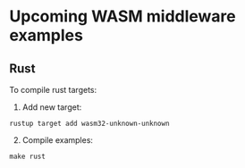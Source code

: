 # Upcoming WASM middleware examples

## Rust

To compile rust targets:

1. Add new target:

  ```
  rustup target add wasm32-unknown-unknown
  ```

2. Compile examples:

  ```
  make rust
  ```

